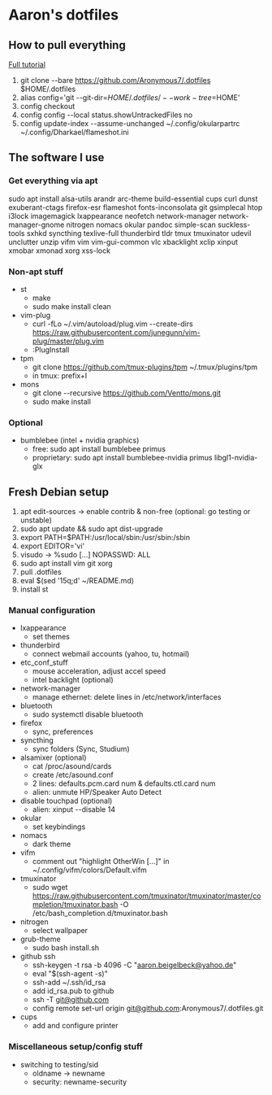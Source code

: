 # Aaron's dotfiles
## How to pull everything

[Full tutorial](https://www.atlassian.com/git/tutorials/dotfiles)

1. git clone --bare https://github.com/Aronymous7/.dotfiles $HOME/.dotfiles
1. alias config='git --git-dir=$HOME/.dotfiles/ --work-tree=$HOME'
1. config checkout
1. config config --local status.showUntrackedFiles no
1. config update-index --assume-unchanged ~/.config/okularpartrc ~/.config/Dharkael/flameshot.ini

## The software I use
### Get everything via apt

sudo apt install alsa-utils arandr arc-theme build-essential cups curl dunst exuberant-ctags firefox-esr flameshot fonts-inconsolata git gsimplecal htop i3lock imagemagick lxappearance neofetch network-manager network-manager-gnome nitrogen nomacs okular pandoc simple-scan suckless-tools sxhkd syncthing texlive-full thunderbird tldr tmux tmuxinator udevil unclutter unzip vifm vim vim-gui-common vlc xbacklight xclip xinput xmobar xmonad xorg xss-lock

### Non-apt stuff

- st
	- make
	- sudo make install clean
- vim-plug
	- curl -fLo ~/.vim/autoload/plug.vim --create-dirs https://raw.githubusercontent.com/junegunn/vim-plug/master/plug.vim
	- :PlugInstall
- tpm
	- git clone https://github.com/tmux-plugins/tpm ~/.tmux/plugins/tpm
	- in tmux: prefix+I
- mons
	- git clone --recursive https://github.com/Ventto/mons.git
	- sudo make install

### Optional

- bumblebee (intel + nvidia graphics)
	- free: sudo apt install bumblebee primus
	- proprietary: sudo apt install bumblebee-nvidia primus libgl1-nvidia-glx

## Fresh Debian setup

1. apt edit-sources -> enable contrib & non-free (optional: go testing or unstable)
1. sudo apt update && sudo apt dist-upgrade
1. export PATH=$PATH:/usr/local/sbin:/usr/sbin:/sbin
1. export EDITOR='vi'
1. visudo -> %sudo [...] NOPASSWD: ALL
1. sudo apt install vim git xorg
1. pull .dotfiles
1. eval $(sed '15q;d' ~/README.md)
1. install st

### Manual configuration

- lxappearance
	- set themes
- thunderbird
	- connect webmail accounts (yahoo, tu, hotmail)
- etc\_conf\_stuff
	- mouse acceleration, adjust accel speed
	- intel backlight (optional)
- network-manager
	- manage ethernet: delete lines in /etc/network/interfaces
- bluetooth
	- sudo systemctl disable bluetooth
- firefox
	- sync, preferences
- syncthing
	- sync folders (Sync, Studium)
- alsamixer (optional)
	- cat /proc/asound/cards
	- create /etc/asound.conf
	- 2 lines: defaults.pcm.card num & defaults.ctl.card num
	- alien: unmute HP/Speaker Auto Detect
- disable touchpad (optional)
	- alien: xinput --disable 14
- okular
	- set keybindings
- nomacs
	- dark theme
- vifm
	- comment out "highlight OtherWin [...]" in ~/.config/vifm/colors/Default.vifm
- tmuxinator
	- sudo wget https://raw.githubusercontent.com/tmuxinator/tmuxinator/master/completion/tmuxinator.bash -O /etc/bash\_completion.d/tmuxinator.bash
- nitrogen
	- select wallpaper
- grub-theme
	- sudo bash install.sh
- github ssh
	- ssh-keygen -t rsa -b 4096 -C "aaron.beigelbeck@yahoo.de"
	- eval "$(ssh-agent -s)"
	- ssh-add ~/.ssh/id\_rsa
	- add id\_rsa.pub to github
	- ssh -T git@github.com
	- config remote set-url origin git@github.com:Aronymous7/.dotfiles.git
- cups
	- add and configure printer

### Miscellaneous setup/config stuff

- switching to testing/sid
	- oldname -> newname
	- security: newname-security
